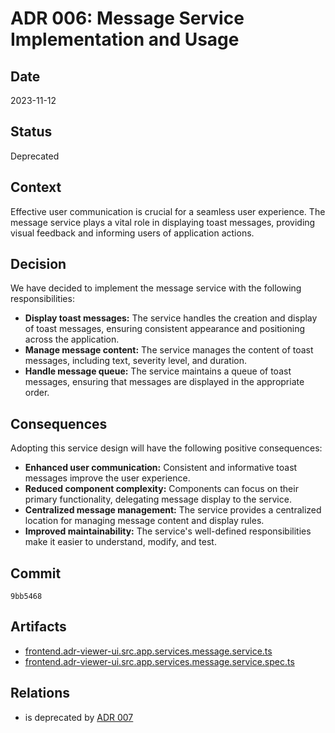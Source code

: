 # ADR 006: Message Service Implementation and Usage

## Date

2023-11-12

## Status

Deprecated

## Context

Effective user communication is crucial for a seamless user experience. The message service plays a vital role in displaying toast messages, providing visual feedback and informing users of application actions.

## Decision

We have decided to implement the message service with the following responsibilities:

- **Display toast messages:** The service handles the creation and display of toast messages, ensuring consistent appearance and positioning across the application.
- **Manage message content:** The service manages the content of toast messages, including text, severity level, and duration.
- **Handle message queue:** The service maintains a queue of toast messages, ensuring that messages are displayed in the appropriate order.

## Consequences

Adopting this service design will have the following positive consequences:

- **Enhanced user communication:** Consistent and informative toast messages improve the user experience.
- **Reduced component complexity:** Components can focus on their primary functionality, delegating message display to the service.
- **Centralized message management:** The service provides a centralized location for managing message content and display rules.
- **Improved maintainability:** The service's well-defined responsibilities make it easier to understand, modify, and test.

## Commit

`9bb5468`

## Artifacts

- [frontend.adr-viewer-ui.src.app.services.message.service.ts](../../frontend/adr-viewer-ui/src/app/services/message.service.ts)
- [frontend.adr-viewer-ui.src.app.services.message.service.spec.ts](../../frontend/adr-viewer-ui/src/app/services/message.service.spec.ts)

## Relations

- is deprecated by [ADR 007](adr-007.md)
